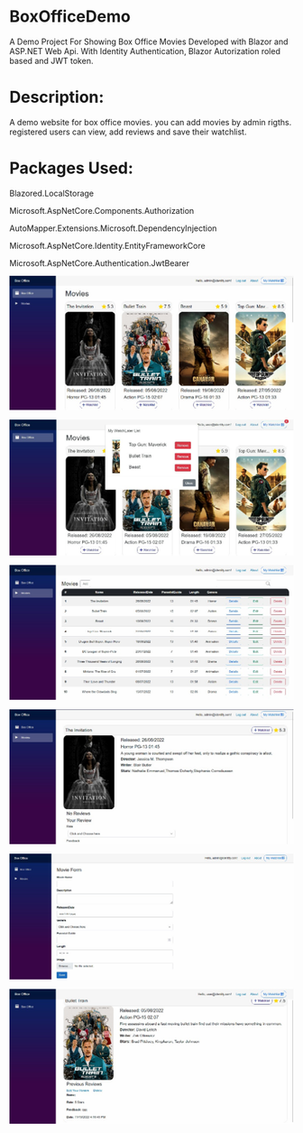 # BoxOfficeDemo
A Demo Project For Showing Box Office Movies Developed with Blazor and ASP.NET Web Api. With Identity Authentication, Blazor Autorization roled based and JWT token.

# Description:
A demo website for box office movies. you can add movies by admin rigths. registered users can view, add reviews and save their watchlist.


# Packages Used:

Blazored.LocalStorage

Microsoft.AspNetCore.Components.Authorization

AutoMapper.Extensions.Microsoft.DependencyInjection

Microsoft.AspNetCore.Identity.EntityFrameworkCore

Microsoft.AspNetCore.Authentication.JwtBearer

![alt text](https://github.com/mostafagamal68/BoxOfficeDemo/blob/master/Screenshots/Screenshot_2022-12-05_230851.jpg?raw=true)

![alt text](https://github.com/mostafagamal68/BoxOfficeDemo/blob/master/Screenshots/Screenshot_2022-12-27_195911.jpg?raw=true)

![alt text](https://github.com/mostafagamal68/BoxOfficeDemo/blob/master/Screenshots/Screenshot_2022-12-05_230917.jpg?raw=true)

![alt text](https://github.com/mostafagamal68/BoxOfficeDemo/blob/master/Screenshots/Screenshot_2022-12-05_230949.jpg?raw=true)

![alt text](https://github.com/mostafagamal68/BoxOfficeDemo/blob/master/Screenshots/Screenshot_2022-12-05_231012.jpg?raw=true)

![alt text](https://github.com/mostafagamal68/BoxOfficeDemo/blob/master/Screenshots/Screenshot_2022-12-05_231036.jpg?raw=true)
